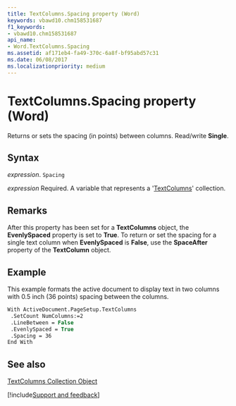```yaml
---
title: TextColumns.Spacing property (Word)
keywords: vbawd10.chm158531687
f1_keywords:
- vbawd10.chm158531687
api_name:
- Word.TextColumns.Spacing
ms.assetid: af171eb4-fa49-370c-6a8f-bf95abd57c31
ms.date: 06/08/2017
ms.localizationpriority: medium
---
```



# TextColumns.Spacing property (Word)

Returns or sets the spacing (in points) between columns. Read/write **Single**.


## Syntax

_expression_. `Spacing`

_expression_ Required. A variable that represents a '[TextColumns](Word(textcolumns).md)' collection.


## Remarks

After this property has been set for a **TextColumns** object, the **EvenlySpaced** property is set to **True**. To return or set the spacing for a single text column when **EvenlySpaced** is **False**, use the **SpaceAfter** property of the **TextColumn** object.


## Example

This example formats the active document to display text in two columns with 0.5 inch (36 points) spacing between the columns.


```vb
With ActiveDocument.PageSetup.TextColumns 
 .SetCount NumColumns:=2 
 .LineBetween = False 
 .EvenlySpaced = True 
 .Spacing = 36 
End With
```


## See also


[TextColumns Collection Object](Word(textcolumns).md)

[!include[Support and feedback](~/includes/feedback-boilerplate.md)]